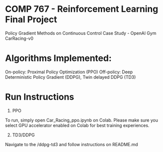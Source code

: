 # COMP 767 - Reinforcement Learning Final Project

Policy Gradient Methods on Continuous Control Case Study - OpenAI Gym CarRacing-v0

# Algorithms Implemented:

On-policy: Proximal Policy Optimization (PPO)
Off-policy: Deep Deterministic Policy Gradient (DDPG), Twin delayed DDPG (TD3)

# Run Instructions

1. PPO

To run, simply open Car_Racing_ppo.ipynb on Colab. Please make sure you select GPU accelerator enabled on Colab for best training experiences.

2. TD3/DDPG

Navigate to the /ddpg-td3 and follow instructions on README.md
